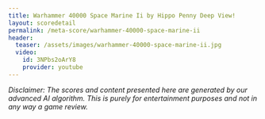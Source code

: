 ```yaml
---
title: Warhammer 40000 Space Marine Ii by Hippo Penny Deep View!
layout: scoredetail
permalink: /meta-score/warhammer-40000-space-marine-ii
header:
  teaser: /assets/images/warhammer-40000-space-marine-ii.jpg
  video:
    id: 3NPbs2oArY8
    provider: youtube
---
```

*Disclaimer: The scores and content presented here are generated by our advanced AI algorithm. This is purely for entertainment purposes and not in any way a game review.*
